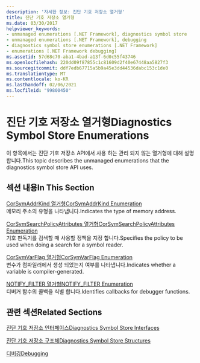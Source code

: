```yaml
---
description: '자세한 정보: 진단 기호 저장소 열거형'
title: 진단 기호 저장소 열거형
ms.date: 03/30/2017
helpviewer_keywords:
- unmanaged enumerations [.NET Framework], diagnostics symbol store
- unmanaged enumerations [.NET Framework], debugging
- diagnostics symbol store enumerations [.NET Framework]
- enumerations [.NET Framework debugging]
ms.assetid: 57d68c70-aba1-4bad-a13f-6d0c55f43746
ms.openlocfilehash: 220dd09f87855c1c81609d2f40e67448aa5827f3
ms.sourcegitcommit: ddf7edb67715a5b9a45e3dd44536dabc153c1de0
ms.translationtype: MT
ms.contentlocale: ko-KR
ms.lasthandoff: 02/06/2021
ms.locfileid: "99800450"
---
```

# <a name="diagnostics-symbol-store-enumerations"></a><span data-ttu-id="b279e-103">진단 기호 저장소 열거형</span><span class="sxs-lookup"><span data-stu-id="b279e-103">Diagnostics Symbol Store Enumerations</span></span>

<span data-ttu-id="b279e-104">이 항목에서는 진단 기호 저장소 API에서 사용 하는 관리 되지 않는 열거형에 대해 설명 합니다.</span><span class="sxs-lookup"><span data-stu-id="b279e-104">This topic describes the unmanaged enumerations that the diagnostics symbol store API uses.</span></span>  
  
## <a name="in-this-section"></a><span data-ttu-id="b279e-105">섹션 내용</span><span class="sxs-lookup"><span data-stu-id="b279e-105">In This Section</span></span>  

 [<span data-ttu-id="b279e-106">CorSymAddrKind 열거형</span><span class="sxs-lookup"><span data-stu-id="b279e-106">CorSymAddrKind Enumeration</span></span>](corsymaddrkind-enumeration.md)  
 <span data-ttu-id="b279e-107">메모리 주소의 유형을 나타냅니다.</span><span class="sxs-lookup"><span data-stu-id="b279e-107">Indicates the type of memory address.</span></span>  
  
 [<span data-ttu-id="b279e-108">CorSymSearchPolicyAttributes 열거형</span><span class="sxs-lookup"><span data-stu-id="b279e-108">CorSymSearchPolicyAttributes Enumeration</span></span>](corsymsearchpolicyattributes-enumeration.md)  
 <span data-ttu-id="b279e-109">기호 판독기를 검색할 때 사용할 정책을 지정 합니다.</span><span class="sxs-lookup"><span data-stu-id="b279e-109">Specifies the policy to be used when doing a search for a symbol reader.</span></span>  
  
 [<span data-ttu-id="b279e-110">CorSymVarFlag 열거형</span><span class="sxs-lookup"><span data-stu-id="b279e-110">CorSymVarFlag Enumeration</span></span>](corsymvarflag-enumeration.md)  
 <span data-ttu-id="b279e-111">변수가 컴파일러에서 생성 되었는지 여부를 나타냅니다.</span><span class="sxs-lookup"><span data-stu-id="b279e-111">Indicates whether a variable is compiler-generated.</span></span>  
  
 [<span data-ttu-id="b279e-112">NOTIFY_FILTER 열거형</span><span class="sxs-lookup"><span data-stu-id="b279e-112">NOTIFY_FILTER Enumeration</span></span>](notify-filter-enumeration.md)  
 <span data-ttu-id="b279e-113">디버거 함수의 콜백을 식별 합니다.</span><span class="sxs-lookup"><span data-stu-id="b279e-113">Identifies callbacks for debugger functions.</span></span>  
  
## <a name="related-sections"></a><span data-ttu-id="b279e-114">관련 섹션</span><span class="sxs-lookup"><span data-stu-id="b279e-114">Related Sections</span></span>  

 [<span data-ttu-id="b279e-115">진단 기호 저장소 인터페이스</span><span class="sxs-lookup"><span data-stu-id="b279e-115">Diagnostics Symbol Store Interfaces</span></span>](diagnostics-symbol-store-interfaces.md)  
  
 [<span data-ttu-id="b279e-116">진단 기호 저장소 구조체</span><span class="sxs-lookup"><span data-stu-id="b279e-116">Diagnostics Symbol Store Structures</span></span>](diagnostics-symbol-store-structures.md)  
  
 [<span data-ttu-id="b279e-117">디버깅</span><span class="sxs-lookup"><span data-stu-id="b279e-117">Debugging</span></span>](../debugging/index.md)

